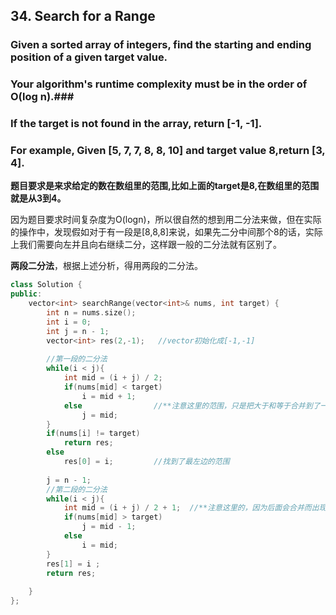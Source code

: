 ## 34. Search for a Range ##
### Given a sorted array of integers, find the starting and ending position of a given target value. ###

### Your algorithm's runtime complexity must be in the order of O(log n).###

### If the target is not found in the array, return [-1, -1]. ###

### For example, Given [5, 7, 7, 8, 8, 10] and target value 8,return [3, 4]. ###

**题目要求是来求给定的数在数组里的范围,比如上面的target是8,在数组里的范围就是从3到4。**

因为题目要求时间复杂度为O(logn)，所以很自然的想到用二分法来做，但在实际的操作中，发现假如对于有一段是[8,8,8]来说，如果先二分中间那个8的话，实际上我们需要向左并且向右继续二分，这样跟一般的二分法就有区别了。

**两段二分法**，根据上述分析，得用两段的二分法。
```cpp
class Solution {
public:
    vector<int> searchRange(vector<int>& nums, int target) {
        int n = nums.size();
        int i = 0;
        int j = n - 1;
        vector<int> res(2,-1);   //vector初始化成[-1,-1]
       
		//第一段的二分法
        while(i < j){
            int mid = (i + j) / 2;
            if(nums[mid] < target)
                i = mid + 1;
            else				//**注意这里的范围，只是把大于和等于合并到了一起，大于是mid-1赋值给j，等于是mid赋值给j，因此合并在一起就是这样。**		
                j = mid;
        }
        if(nums[i] != target)
            return res;
        else
            res[0] = i;			//找到了最左边的范围
        
        j = n - 1;
		//第二段的二分法
        while(i < j){
            int mid = (i + j) / 2 + 1;	//**注意这里的，因为后面会合并而出现i=mid的情况，因此这里我们的mid需要+1,否则一直在循环里。**
            if(nums[mid] > target)
                j = mid - 1;
            else
                i = mid;
        }
        res[1] = i ;
        return res;
        
    }
};
```